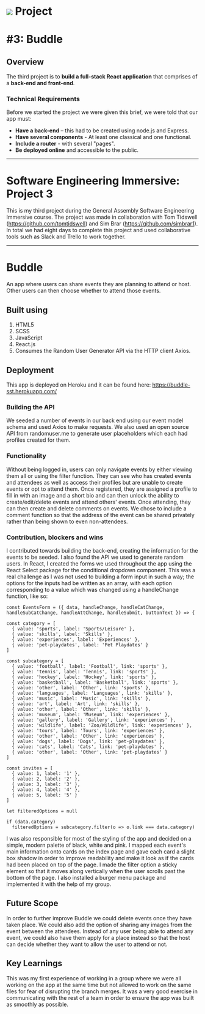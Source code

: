 # ![](https://ga-dash.s3.amazonaws.com/production/assets/logo-9f88ae6c9c3871690e33280fcf557f33.png) Project

# #3: Buddle

## Overview

The third project is to  **build a full-stack React application** that comprises of a **back-end and front-end**.

### Technical Requirements

Before we started the project we were given this brief, we were told that our app must:

* **Have a back-end** – this had to be created using node.js and Express.
* **Have several components** - At least one classical and one functional.
* **Include a router** - with several "pages".
* **Be deployed online** and accessible to the public.
---
# Software Engineering Immersive: Project 3
This is my third project during the General Assembly Software Engineering Immersive course. The project was made in collaboration with Tom Tidswell (https://github.com/tomtidswell) and Sim Brar (https://github.com/simbrar1). In total we had eight days to complete this project and used collaborative tools such as Slack and Trello to work together.

---

# Buddle

An app where users can share events they are planning to attend or host. Other users can then choose whether to attend those events.

## Built using

1. HTML5
2. SCSS
3. JavaScript
4. React.js
5. Consumes the Random User Generator API via the HTTP client Axios.


## Deployment

This app is deployed on Heroku and it can be found here: https://buddle-sst.herokuapp.com/


### Building the API

We seeded a number of events in our back end using our event model schema and used Axios to make requests. We also used an open source API from randomuser.me to generate user placeholders which each had profiles created for them.


### Functionality

Without being logged in, users can only navigate events by either viewing them all or using the filter function. They can see who has created events and attendees as well as access their profiles but are unable to create events or opt to attend them. Once registered, they are assigned a profile to fill in with an image and a short bio and can then unlock the ability to create/edit/delete events and attend others' events. Once attending, they can then create and delete comments on events. We chose to include a comment function so that the address of the event can be shared privately rather than being shown to even non-attendees.

### Contribution, blockers and wins

I contributed towards building the back-end, creating the information for the events to be seeded. I also found the API we used to generate random users. In React, I created the forms we used throughout the app using the React Select package for the conditional dropdown component. This was a real challenge as I was not used to building a form input in such a way; the options for the inputs had be written as an array, with each option corresponding to a value which was changed using a handleChange function, like so: 

  ```
  const EventsForm = ({ data, handleChange, handleCatChange, handleSubCatChange, handleAttChange, handleSubmit, buttonText }) => {

  const category = [
    { value: 'sports', label: 'Sports/Leisure' },
    { value: 'skills', label: 'Skills' },
    { value: 'experiences', label: 'Experiences' },
    { value: 'pet-playdates', label: 'Pet Playdates' }
  ]

  const subcategory = [
    { value: 'football', label: 'Football', link: 'sports' },
    { value: 'tennis', label: 'Tennis', link: 'sports' },
    { value: 'hockey', label: 'Hockey', link: 'sports' },
    { value: 'basketball', label: 'Basketball', link: 'sports' },
    { value: 'other', label: 'Other', link: 'sports' },
    { value: 'languages', label: 'Languages', link: 'skills' },
    { value: 'music', label: 'Music', link: 'skills' },
    { value: 'art', label: 'Art', link: 'skills' },
    { value: 'other', label: 'Other', link: 'skills' },
    { value: 'museum', label: 'Museum', link: 'experiences' },
    { value: 'gallery', label: 'Gallery', link: 'experiences' },
    { value: 'wildlife', label: 'Zoo/Wildlife', link: 'experiences' },
    { value: 'tours', label: 'Tours', link: 'experiences' },
    { value: 'other', label: 'Other', link: 'experiences' },
    { value: 'dogs', label: 'Dogs', link: 'pet-playdates' },
    { value: 'cats', label: 'Cats', link: 'pet-playdates' },
    { value: 'other', label: 'Other', link: 'pet-playdates' }
  ]

  const invites = [
    { value: 1, label: '1' },
    { value: 2, label: '2' },
    { value: 3, label: '3' },
    { value: 4, label: '4' },
    { value: 5, label: '5' }
  ]

  let filteredOptions = null

  if (data.category)
    filteredOptions = subcategory.filter(o => o.link === data.category) 
  ```
    

I was also responsible for most of the styling of the app and decided on a simple, modern palette of black, white and pink. I mapped each event's main information onto cards on the index page and gave each card a slight box shadow in order to improve readability and make it look as if the cards had been placed on top of the page. I made the filter option a sticky element so that it moves along vertically when the user scrolls past the bottom of the page. I also installed a burger menu package and implemented it with the help of my group.

## Future Scope
In order to further improve Buddle we could delete events once they have taken place. We could also add the option of sharing any images from the event between the attendees. Instead of any user being able to attend any event, we could also have them apply for a place instead so that the host can decide whether they want to allow the user to attend or not.

## Key Learnings
This was my first experience of working in a group where we were all working on the app at the same time but not allowed to work on the same files for fear of disrupting the branch merges. It was a very good exercise in communicating with the rest of a team in order to ensure the app was built as smoothly as possible.

